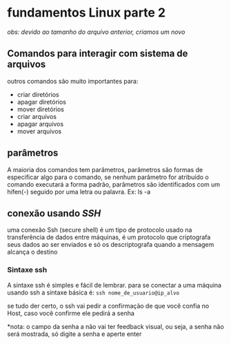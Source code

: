 # fundamentos Linux parte 2

*obs: devido ao tamanho do arquivo anterior, criamos um novo*

## Comandos para interagir com sistema de arquivos 
outros comandos são muito importantes para: 
- criar diretórios
- apagar diretórios
- mover diretórios
- criar arquivos
- apagar arquivos
- mover arquivos
## parâmetros

A maioria dos comandos tem parâmetros, parâmetros são formas de especificar algo para o comando, se nenhum parâmetro for atribuído o comando executará a forma padrão, parâmetros são identificados com um hífen(-) seguido por uma letra ou palavra. Ex: ls -a

## conexão usando *SSH*
uma conexão Ssh (secure shell) é um tipo de protocolo usado na transferência de dados entre máquinas, é um protocolo que criptografa seus dados ao ser enviados e só os descriptografa quando a mensagem alcança o destino

### Sintaxe ssh
A sintaxe ssh é simples e fácil de lembrar. para se conectar a uma máquina usando ssh a sintaxe básica é:
`ssh nome_de_usuario@ip_alvo`

se tudo der certo, o ssh vai pedir a confirmação de que você confia no Host, caso você confirme ele pedirá a senha

*nota: o campo da senha a não vai ter feedback visual, ou seja, a senha não será mostrada, só digite a senha e aperte enter

